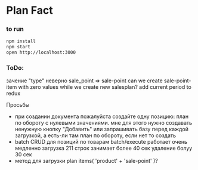 # Plan Fact

### to run

```bash
npm install
npm start
open http://localhost:3000
```

### ToDo:
зачение "type" неверно sale_point => sale-point
can we create sale-point-item with zero values while we create new salesplan?
add current period to redux

Просьбы
- при создании документа пожалуйста создайте одну позицию: план по обороту с нулевыми значениями.
    мне для этого нужно создавать ненужную кнопку "Добавить" или запрашивать базу перед каждой загрузкой, а есть-ли там план по обороту, если нет то создать
- batch CRUD для позиций по товарам batch/execute работает очень медленно
    загрузка 211 строк занимает более 40 сек
    удаление болуу 30 сек
- метод для загрузки plan items( 'product' + 'sale-point' )?